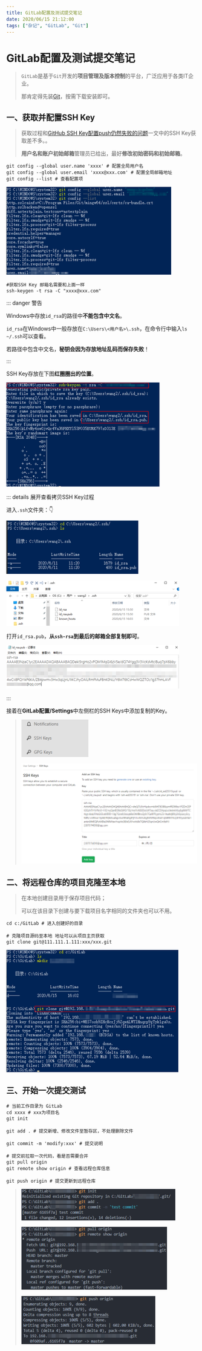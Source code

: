 ```yaml
---
title: GitLab配置及测试提交笔记
date: 2020/06/15 21:12:00
tags: ["杂记", "GitLab", "Git"]
---
```


# GitLab配置及测试提交笔记

<ClientOnly>
  <display-bar :displayData="$frontmatter"></display-bar>
</ClientOnly>

> `GitLab`是基于`Git`开发的**项目管理及版本控制**的平台，广泛应用于各类IT企业。
>
> 那肯定得先装[Git](https://git-scm.com/download/)，按需下载安装即可。

## 一、获取并配置SSH Key

> 获取过程和[GitHub SSH Key配置push仍然失败的问题](/blog/others/devtool/github-sshkey-config.html)一文中的SSH Key获取差不多。。
>
> **用户名和账户初始邮箱**管理员已给出，最好**修改初始密码和初始邮箱**。

```shell
git config --global user.name 'xxxx' # 配置全局用户名
git config --global user.email 'xxxx@xxx.com' # 配置全局邮箱地址
git config --list # 查看配置项
```

![gitlab-init-02](/images/other/devtool/gitlab-init-02.png)

```shell
#获取SSH Key 邮箱名需要和上面一样
ssh-keygen -t rsa -C "xxxx@xxx.com"
```

::: danger 警告

Windows中存放`id_rsa`的路径中**不能包含中文名**。

`id_rsa`在Windows中一般存放在`C:\Users\<用户名>\.ssh`，在命令行中输入`ls ~/.ssh`可以查看。

若路径中包含中文名，**秘钥会因为存放地址乱码而保存失败**！

:::

SSH Key存放在下图**红圈圈出的位置**。

![gitlab-init-03](/images/other/devtool/gitlab-init-03.png)

::: details 展开查看拷贝SSH Key过程

进入`.ssh`文件夹：👇

![gitlab-init-04](/images/other/devtool/gitlab-init-04.png)

![gitlab-init-07](/images/other/devtool/gitlab-init-07.png)

打开`id_rsa.pub`，**从`ssh-rsa`到最后的邮箱全部复制即可**。

![gitlab-init-08](/images/other/devtool/gitlab-init-08.png)

:::

接着在**GitLab配置/Settings**中左侧栏的SSH Keys中添加复制的Key。

> ![gitlab-init-01](/images/other/devtool/gitlab-init-01.png)
>
> ![gitlab-init-05](/images/other/devtool/gitlab-init-05.png)

## 二、将远程仓库的项目克隆至本地

> 在本地创建目录用于保存项目代码；
>
> 可以在该目录下创建与要下载项目名字相同的文件夹也可以不用。

```shell
cd c:/GitLab # 进入创建好的目录

# 克隆项目源码至本地 地址可以从项目主页获取
git clone git@111.111.1.111:xxx/xxx.git
```

![gitlab-init-06](/images/other/devtool/gitlab-init-06.png)

## 三、开始一次提交测试

```shell
# 当前工作目录为 GitLab
cd xxxx # xxx为项目名
git init

git add . # 提交新增、修改文件至暂存区，不处理删除文件

git commit -m 'modify:xxx' # 提交说明

# 提交前拉取一次代码，看是否需要合并
git pull origin
git remote show origin # 查看远程仓库信息

git push origin # 提交更新到远程仓库
```

> ![gitlab-init-09](/images/other/devtool/gitlab-init-09.png)
>
> ![gitlab-init-10](/images/other/devtool/gitlab-init-10.png)
>
> ![gitlab-init-11](/images/other/devtool/gitlab-init-11.png)





